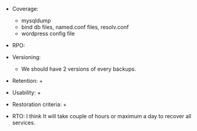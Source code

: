 - Coverage:
  + mysqldump
  + bind db files, named.conf files, resolv.conf
  + wordpress config file

- RPO:

- Versioning:
  + We should have 2 versions of every backups.

- Retention:
  + 

- Usability:
  +

- Restoration criteria:
  + 


- RTO: I think It will take couple of hours or maximum a day to recover all services.

